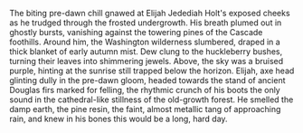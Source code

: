 The biting pre-dawn chill gnawed at Elijah Jedediah Holt's exposed cheeks as he trudged through the frosted undergrowth.  His breath plumed out in ghostly bursts, vanishing against the towering pines of the Cascade foothills.  Around him, the Washington wilderness slumbered, draped in a thick blanket of early autumn mist. Dew clung to the huckleberry bushes, turning their leaves into shimmering jewels. Above, the sky was a bruised purple, hinting at the sunrise still trapped below the horizon. Elijah, axe head glinting dully in the pre-dawn gloom, headed towards the stand of ancient Douglas firs marked for felling, the rhythmic crunch of his boots the only sound in the cathedral-like stillness of the old-growth forest.  He smelled the damp earth, the pine resin, the faint, almost metallic tang of approaching rain, and knew in his bones this would be a long, hard day.
